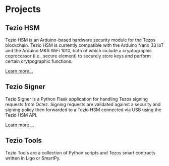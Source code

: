 # Projects

## Tezio HSM

Tezio HSM is an Arduino-based hardware security module for the Tezos blockchain. Tezio HSM is currently compatible with the Arduino Nano 33 IoT and the Arduino MKR WiFi 1010, both of which include a cryptographic coprocessor (i.e., secure element) to securely store keys and perform certain crytpographic functions. 

[Learn more...](tezio_hsm.md)

## Tezio Signer

Tezio Signer is a Python Flask application for handling Tezos signing requests from Octez. Signing requests are validated against a security and signing policy then forwarded to a Tezio HSM connected via USB using the Tezio HSM API.

[Learn more ...](tezio_signer.md)

## Tezio Tools

Tezio Tools are a collection of Python scripts and Tezos smart contracts written in Ligo or SmartPy. 
